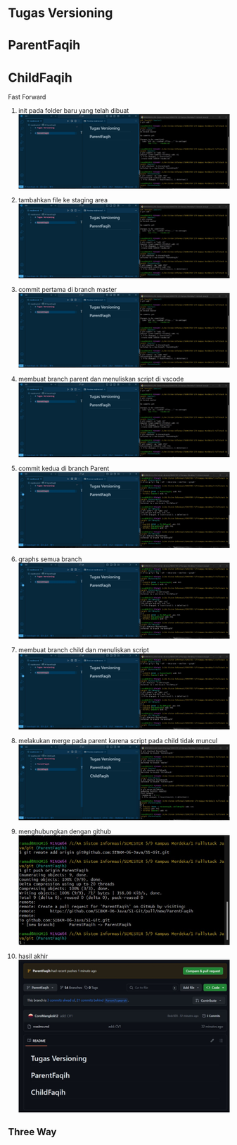 # Tugas Versioning

# ParentFaqih

# ChildFaqih

Fast Forward

1. init pada folder baru yang telah dibuat
![alt text](img/1.jpg)

2. tambahkan file ke staging area
![alt text](img/1.jpg)

3. commit pertama di branch master
![alt text](img/1.jpg)

4. membuat branch parent dan menuliskan script di vscode
![alt text](img/1.jpg)

5. commit kedua di branch Parent
![alt text](img/2.jpg)

6. graphs semua branch
![alt text](img/2.jpg)

7. membuat branch child dan menuliskan script
![alt text](img/2.jpg)

8. melakukan merge pada parent karena script pada child tidak muncul
![alt text](img/4.jpg)

9. menghubungkan dengan github
![alt text](img/5.jpg)

10. hasil akhir
![alt text](img/6.jpg)

## Three Way

